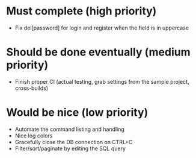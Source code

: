 # Must complete (high priority)
- Fix del\[password\] for login and register when the field is in uppercase

# Should be done eventually (medium priority)
- Finish proper CI (actual testing, grab settings from the sample project, cross-builds)

# Would be nice (low priority)
- Automate the command listing and handling
- Nice log colors
- Gracefully close the DB connection on CTRL+C
- Filter/sort/paginate by editing the SQL query